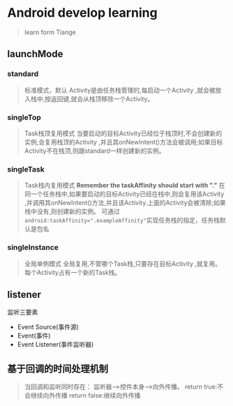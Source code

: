 # Android develop learning
> learn form Tiange
## launchMode
### standard
> 标准模式，默认
Activity是由任务栈管理的,每启动一个Activity ,就会被放入栈中,按返回键,就会从栈顶移除一个Activity。

### singleTop
> Task栈顶复用模式
当要启动的目标Activity已经位于栈顶时,不会创建新的实例,会复用栈顶的Activity ,并且其onNewIntent()方法会被调用;如果目标Activity不在栈顶,则跟standard一样创建新的实例。

### singleTask
> Task栈内复用模式
<b>Remember the taskAffinity should start with "."</b>
在同一个任务栈中,如果要启动的目标Activity已经在栈中,则会复用该Activity ,并调用其onNewIntent()方法,并且该Activity.上面的Activity会被清除;如果栈中没有,则创建新的实例。
可通过`android:taskAffinity=".exampleAffinity"`实现任务栈的指定，任务栈默认是包名

### singleInstance
> 全局单例模式
全局复用,不管哪个Task栈,只要存在目标Activity ,就复用。每个Activity占有一个新的Task栈。

## listener
监听三要素
- Event Source(事件源)
- Event(事件)
- Event Listener(事件监听器)

## 基于回调的时间处理机制
> 当回调和监听同时存在：
> 监听器-->控件本身-->向外传播。
> return true:不会继续向外传播
> return false:继续向外传播